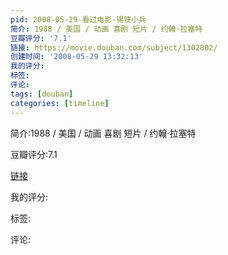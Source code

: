 ```yaml
---
pid: 2008-05-29-看过电影-锡铁小兵
简介: 1988 / 美国 / 动画 喜剧 短片 / 约翰·拉塞特
豆瓣评分: '7.1'
链接: https://movie.douban.com/subject/1302802/
创建时间: '2008-05-29 13:32:13'
我的评分:
标签:
评论:
tags: [douban]
categories: [timeline]
---
```

简介:1988 / 美国 / 动画 喜剧 短片 / 约翰·拉塞特

豆瓣评分:7.1

[链接](https://movie.douban.com/subject/1302802/)

我的评分:

标签:

评论:

